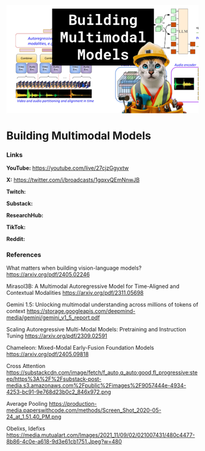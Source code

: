 ![thumbnail](thumbnail.png)

# Building Multimodal Models

### Links

**YouTube:** https://youtube.com/live/27cjzGgyxtw

**X:** https://twitter.com/i/broadcasts/1gqxvQEmNnwJB

**Twitch:**

**Substack:**

**ResearchHub:**

**TikTok:**

**Reddit:**

### References

What matters when building vision-language models?
https://arxiv.org/pdf/2405.02246

Mirasol3B: A Multimodal Autoregressive Model for Time-Aligned and Contextual Modalities
https://arxiv.org/pdf/2311.05698

Gemini 1.5: Unlocking multimodal understanding across millions of tokens of context
https://storage.googleapis.com/deepmind-media/gemini/gemini_v1_5_report.pdf

Scaling Autoregressive Multi-Modal Models: Pretraining and Instruction Tuning
https://arxiv.org/pdf/2309.02591

Chameleon: Mixed-Modal Early-Fusion Foundation Models
https://arxiv.org/pdf/2405.09818

Cross Attention
https://substackcdn.com/image/fetch/f_auto,q_auto:good,fl_progressive:steep/https%3A%2F%2Fsubstack-post-media.s3.amazonaws.com%2Fpublic%2Fimages%2F9057444e-4934-4253-bc91-9e768d23b0c2_846x972.png

Average Pooling
https://production-media.paperswithcode.com/methods/Screen_Shot_2020-05-24_at_1.51.40_PM.png

Obelixs, Idefixs
https://media.mutualart.com/Images/2021_11/09/02/021007431/480c4477-8b86-4c0e-a618-9d3e61cb1751.Jpeg?w=480
